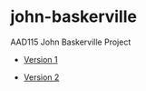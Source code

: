 john-baskerville
================

AAD115 John Baskerville Project

* [Version 1](http://hayleyygregg.github.io/john-baskerville/version-1)

* [Version 2](http://hayleyygregg.github.io/john-baskerville/version-2)
